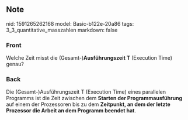 ## Note
nid: 1591265262168
model: Basic-b122e-20a86
tags: 3_3_quantitative_masszahlen
markdown: false

### Front
Welche Zeit misst die (Gesamt-)<b>Ausführungszeit T</b> (Execution
Time) genau?

### Back
Die (Gesamt-)Ausführungszeit T (Execution Time) eines parallelen
Programms ist die Zeit zwischen dem <b>Starten der
Programmausführung</b> auf einem der Prozessoren bis zu dem
<b>Zeitpunkt, an dem der letzte Prozessor die Arbeit an dem
Programm beendet hat</b>.
